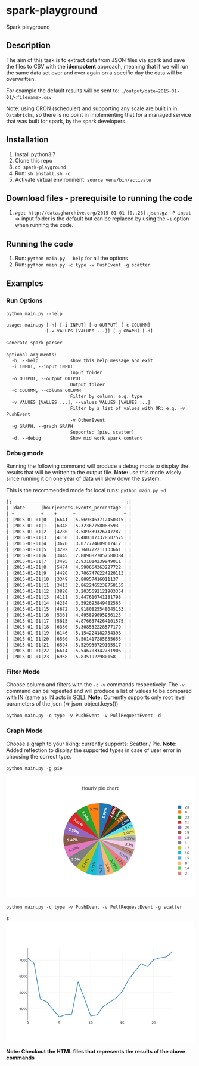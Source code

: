 # spark-playground
Spark playground

## Description
The aim of this task is to extract data from JSON files via spark and save the files to CSV with the **idempotent** approach, meaning that if we will run the same data set over and over again on a specific day the data will be overwritten.

For example the default results will be sent to:
`./output/date=2015-01-01/<filename>.csv`

Note: using CRON (scheduler) and supporting any scale are built in in
`Databricks`, so there is no point in implementing that for a managed service
that was built for spark, by the spark developers.


## Installation
1. Install python3.7
1. Clone this repo
1. `cd spark-playground`
1. Run: `sh install.sh -c`
1. Activate virtual environment: `source venv/bin/activate`

## Download files - prerequisite to running the code
1. `wget http://data.gharchive.org/2015-01-01-{0..23}.json.gz -P input` => input folder is the default but can be replaced by using the `-i` option when running the code.

## Running the code
1. Run: `python main.py --help` for all the options
1. Run: `python main.py -c type -v PushEvent -g scatter`

## Examples

### Run Options
`python main.py --help`

```
usage: main.py [-h] [-i INPUT] [-o OUTPUT] [-c COLUMN]
               [-v VALUES [VALUES ...]] [-g GRAPH] [-d]

Generate spark parser

optional arguments:
  -h, --help            show this help message and exit
  -i INPUT, --input INPUT
                        Input folder
  -o OUTPUT, --output OUTPUT
                        Output folder
  -c COLUMN, --column COLUMN
                        Filter by column: e.g. type
  -v VALUES [VALUES ...], --values VALUES [VALUES ...]
                        Filter by a list of values with OR: e.g. -v PushEvent
                        -v OtherEvent
  -g GRAPH, --graph GRAPH
                        Supports: [pie, scatter]
  -d, --debug           Show mid work spark content
```

### Debug mode

Running the following command will produce a debug mode to display the results that will be written to the output file.
**Note:** use this mode wisely since running it on one year of data will slow down the system.

This is the recommended mode for local runs:
`python main.py -d`

```
|:-------------------------------------------:|
| |date      |hour|events|events_percentage | |
| +----------+----+------+------------------+ |
| |2015-01-01|0   |6641  |5.5693463712450315| |
| |2015-01-01|1   |6348  |5.32362758088593  | |
| |2015-01-01|2   |4280  |3.589339326747287 | |
| |2015-01-01|3   |4150  |3.4803173378507575| |
| |2015-01-01|4   |3670  |3.077774609617417 | |
| |2015-01-01|5   |3292  |2.760772211133661 | |
| |2015-01-01|6   |3445  |2.8890827057580384| |
| |2015-01-01|7   |3495  |2.931014239949011 | |
| |2015-01-01|8   |5474  |4.590664363227722 | |
| |2015-01-01|9   |4420  |3.7067476224820113| |
| |2015-01-01|10  |3349  |2.80857416011137  | |
| |2015-01-01|11  |3413  |2.8622465238758155| |
| |2015-01-01|12  |3820  |3.2035692121903354| |
| |2015-01-01|13  |4111  |3.447610741181798 | |
| |2015-01-01|14  |4284  |3.592693849482565 | |
| |2015-01-01|15  |4672  |3.9180825548045153| |
| |2015-01-01|16  |5361  |4.495899095956123 | |
| |2015-01-01|17  |5815  |4.8766374264101575| |
| |2015-01-01|18  |6330  |5.308532228577179 | |
| |2015-01-01|19  |6146  |5.154224182754398 | |
| |2015-01-01|20  |6560  |5.501417285855655 | |
| |2015-01-01|21  |6594  |5.529930729105517 | |
| |2015-01-01|22  |6614  |5.546703342781906 | |
| |2015-01-01|23  |6958  |5.8351922980158   | |
```

### Filter Mode
Choose column and filters with the `-c` `-v` commands respectively.
The `-v` command can be repeated and will produce a list of values to be compared
with IN (same as IN acts in SQL).
**Note:** Currently supports only root level parameters of the json (=> json_object.keys())

`python main.py -c type -v PushEvent -v PullRequestEvent -d`

### Graph Mode
Choose a graph to your liking: currently supports: Scatter / Pie.
**Note:** Added reflection to display the supported types in case of user error in choosing the correct type.

`python main.py -g pie`


![](charts_example/pie_chart.png)


`python main.py -c type -v PushEvent -v PullRequestEvent -g scatter`


s![](charts_example/scatter_chart.png)

**Note: Checkout the HTML files that represents the results of the above commands**
